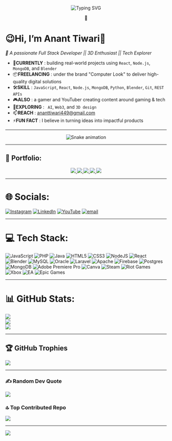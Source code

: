 
<p align="center">
  <img src="https://readme-typing-svg.demolab.com?font=Fira+Code&weight=500&pause=1000&color=BB00FF&center=true&vCenter=true&width=500&lines=HI+I'M+ANANT+TIWARI;A+FULL+STACK+DEV+%7C+3D+ENTHUSIAST+%7C+EXPLORER;WELCOME+TO+MY+ALTERNATIVE+REALITY" alt="Typing SVG" />
</p>
<p align="center">💜</p>

# 😉Hi, I’m Anant Tiwari🚀
 *🎯 A passionate Full Stack Developer || 3D Enthusiast || Tech Explorer*


- 💼**CURRENTLY**  :  building real-world projects using `React`, `Node.js`, `MongoDB`, and `Blender`  
- 📦**FREELANCING**  :  under the brand "Computer Look" to deliver high-quality digital solutions  
- 🛠️**SKILL**  :  `JavaScript`, `React`, `Node.js`, `MongoDB`, `Python`, `Blender`, `Git`, `REST APIs`  
- 🎮**ALSO**  :  a gamer and YouTuber creating content around gaming & tech
- 🌱**EXPLORING**  :  ` AI`, `Web3`, and `3D design`  
- 📫**REACH**  :  [ananttiwari449@gmail.com](mailto:ananttiwari449@gmail.com)
- ⚡**FUN FACT**  :  I believe in turning ideas into impactful products

---

<div align="center">
  <img src="https://profile-readme-generator.com/assets/snake.svg" alt="Snake animation" />
</div>

---



## 📁 Portfolio:

<p align="center">
  <a href="https://bigwaystudio.com/" target="_blank">
    <img src="https://img.shields.io/badge/Bigway%20Studio-%230d1117?style=for-the-badge&logo=Google%20Chrome&logoColor=purple" />
  </a>
  <a href="https://housecircle.in/" target="_blank">
    <img src="https://img.shields.io/badge/House%20Circle-%230d1117?style=for-the-badge&logo=HomeAdvisor&logoColor=purple" />
  </a>
  <a href="https://feelclothing.in/" target="_blank">
    <img src="https://img.shields.io/badge/Feel%20Clothing-%230d1117?style=for-the-badge&logo=Shopify&logoColor=purple" />
  </a>
  <a href="https://play.google.com/store/apps/details?id=com.ongaku" target="_blank">
    <img src="https://img.shields.io/badge/Ongaku%20App-%230d1117?style=for-the-badge&logo=Google%20Play&logoColor=purple" />
  </a>
  <a href="https://play.google.com/store/apps/details?id=co.kevin.zpkth" target="_blank">
    <img src="https://img.shields.io/badge/Kevin%20Notes%20App-%230d1117?style=for-the-badge&logo=Google%20Play&logoColor=purple" />
  </a>
</p>


---

# 🌐 Socials:
[![Instagram](https://img.shields.io/badge/Instagram-%23E4405F.svg?logo=Instagram&logoColor=white)](https://instagram.com/maybeananttt) [![LinkedIn](https://img.shields.io/badge/LinkedIn-%230077B5.svg?logo=linkedin&logoColor=white)](https://linkedin.com/in/anant-tiwari-dev) [![YouTube](https://img.shields.io/badge/YouTube-%23FF0000.svg?logo=YouTube&logoColor=white)](https://youtube.com/@SpiritAmannn ) [![email](https://img.shields.io/badge/Email-D14836?logo=gmail&logoColor=white)](mailto:ananttiwari449@gmail.com) 

---

# 💻 Tech Stack:
![JavaScript](https://img.shields.io/badge/javascript-%23323330.svg?style=for-the-badge&logo=javascript&logoColor=%23F7DF1E) ![PHP](https://img.shields.io/badge/php-%23777BB4.svg?style=for-the-badge&logo=php&logoColor=white) ![Java](https://img.shields.io/badge/java-%23ED8B00.svg?style=for-the-badge&logo=openjdk&logoColor=white) ![HTML5](https://img.shields.io/badge/html5-%23E34F26.svg?style=for-the-badge&logo=html5&logoColor=white) ![CSS3](https://img.shields.io/badge/css3-%231572B6.svg?style=for-the-badge&logo=css3&logoColor=white) ![NodeJS](https://img.shields.io/badge/node.js-6DA55F?style=for-the-badge&logo=node.js&logoColor=white) ![React](https://img.shields.io/badge/react-%2320232a.svg?style=for-the-badge&logo=react&logoColor=%2361DAFB) ![Blender](https://img.shields.io/badge/blender-%23F5792A.svg?style=for-the-badge&logo=blender&logoColor=white) ![MySQL](https://img.shields.io/badge/mysql-4479A1.svg?style=for-the-badge&logo=mysql&logoColor=white) ![Oracle](https://img.shields.io/badge/Oracle-F80000?style=for-the-badge&logo=oracle&logoColor=white) ![Laravel](https://img.shields.io/badge/laravel-%23FF2D20.svg?style=for-the-badge&logo=laravel&logoColor=white) ![Apache](https://img.shields.io/badge/apache-%23D42029.svg?style=for-the-badge&logo=apache&logoColor=white) ![Firebase](https://img.shields.io/badge/firebase-a08021?style=for-the-badge&logo=firebase&logoColor=ffcd34) ![Postgres](https://img.shields.io/badge/postgres-%23316192.svg?style=for-the-badge&logo=postgresql&logoColor=white) ![MongoDB](https://img.shields.io/badge/MongoDB-%234ea94b.svg?style=for-the-badge&logo=mongodb&logoColor=white) ![Adobe Premiere Pro](https://img.shields.io/badge/Adobe%20Premiere%20Pro-9999FF.svg?style=for-the-badge&logo=Adobe%20Premiere%20Pro&logoColor=white) ![Canva](https://img.shields.io/badge/Canva-%2300C4CC.svg?style=for-the-badge&logo=Canva&logoColor=white) ![Steam](https://img.shields.io/badge/steam-%23000000.svg?style=for-the-badge&logo=steam&logoColor=white) ![Riot Games](https://img.shields.io/badge/riotgames-D32936.svg?style=for-the-badge&logo=riotgames&logoColor=white) ![Xbox](https://img.shields.io/badge/xbox-%23107C10.svg?style=for-the-badge&logo=xbox&logoColor=white) ![EA](https://img.shields.io/badge/ea-%23000000.svg?style=for-the-badge&logo=ea&logoColor=white) ![Epic Games](https://img.shields.io/badge/epicgames-%23313131.svg?style=for-the-badge&logo=epicgames&logoColor=white)

---

# 📊 GitHub Stats:
![](https://github-readme-stats.vercel.app/api?username=spiritaman&theme=midnight-purple&hide_border=false&include_all_commits=true&count_private=false)<br/>
![](https://nirzak-streak-stats.vercel.app/?user=spiritaman&theme=midnight-purple&hide_border=false)<br/>
![](https://github-readme-stats.vercel.app/api/top-langs/?username=spiritaman&theme=midnight-purple&hide_border=false&include_all_commits=true&count_private=false&layout=compact)

---

## 🏆 GitHub Trophies
![](https://github-profile-trophy.vercel.app/?username=spiritaman&theme=radical&no-frame=false&no-bg=true&margin-w=4)

---

### ✍️ Random Dev Quote
![](https://quotes-github-readme.vercel.app/api?type=horizontal&theme=radical)


### 🔝 Top Contributed Repo
![](https://github-contributor-stats.vercel.app/api?username=spiritaman&limit=5&theme=dark&combine_all_yearly_contributions=true)

---
[![](https://visitcount.itsvg.in/api?id=spiritaman&icon=0&color=0)](https://visitcount.itsvg.in)

<!-- Proudly created with GPRM ( https://gprm.itsvg.in ) -->
